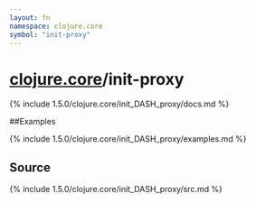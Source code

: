 ```yaml
---
layout: fn
namespace: clojure.core
symbol: "init-proxy"
---
```


# [clojure.core](../)/init-proxy

{% include 1.5.0/clojure.core/init_DASH_proxy/docs.md %}

##Examples

{% include 1.5.0/clojure.core/init_DASH_proxy/examples.md %}
## Source
{% include 1.5.0/clojure.core/init_DASH_proxy/src.md %}

